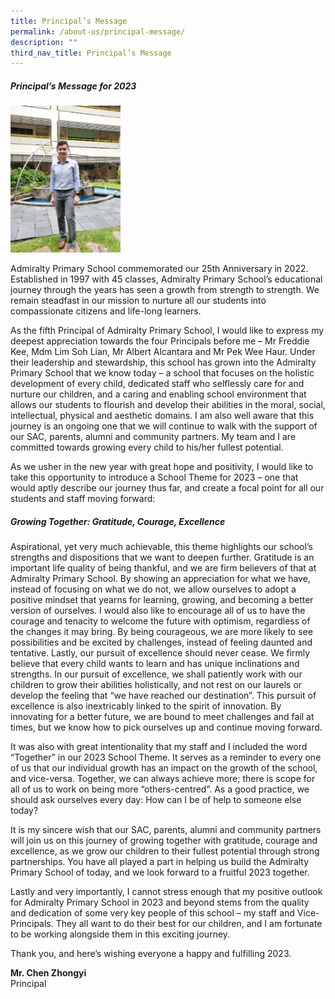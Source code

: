 ```yaml
---
title: Principal’s Message
permalink: /about-us/principal-message/
description: ""
third_nav_title: Principal’s Message
---
```

##### Principal’s Message for 2023

<img title="Principal Mr. Chen Zhongyi" src="/images/20221213_105903.jpg" style="width:35%">

Admiralty Primary School commemorated our 25th Anniversary in 2022. Established in 1997 with 45 classes, Admiralty Primary School’s educational journey through the years has seen a growth from strength to strength. We remain steadfast in our mission to nurture all our students into compassionate citizens and life-long learners.

As the fifth Principal of Admiralty Primary School, I would like to express my deepest appreciation towards the four Principals before me – Mr Freddie Kee, Mdm Lim Soh Lian, Mr Albert Alcantara and Mr Pek Wee Haur. Under their leadership and stewardship, this school has grown into the Admiralty Primary School that we know today – a school that focuses on the holistic development of every child, dedicated staff who selflessly care for and nurture our children, and a caring and enabling school environment that allows our students to flourish and develop their abilities in the moral, social, intellectual, physical and aesthetic domains. I am also well aware that this journey is an ongoing one that we will continue to walk with the support of our SAC, parents, alumni and community partners. My team and I are committed towards growing every child to his/her fullest potential. 

As we usher in the new year with great hope and positivity, I would like to take this opportunity to introduce a School Theme for 2023 – one that would aptly describe our journey thus far, and create a focal point for all our students and staff moving forward:

##### Growing Together: Gratitude, Courage, Excellence

Aspirational, yet very much achievable, this theme highlights our school’s strengths and dispositions that we want to deepen further. Gratitude is an important life quality of being thankful, and we are firm believers of that at Admiralty Primary School. By showing an appreciation for what we have, instead of focusing on what we do not, we allow ourselves to adopt a positive mindset that yearns for learning, growing, and becoming a better version of ourselves. I would also like to encourage all of us to have the courage and tenacity to welcome the future with optimism, regardless of the changes it may bring. By being courageous, we are more likely to see possibilities and be excited by challenges, instead of feeling daunted and tentative. Lastly, our pursuit of excellence should never cease. We firmly believe that every child wants to learn and has unique inclinations and strengths. In our pursuit of excellence, we shall patiently work with our children to grow their abilities holistically, and not rest on our laurels or develop the feeling that “we have reached our destination”. This pursuit of excellence is also inextricably linked to the spirit of innovation. By innovating for a better future, we are bound to meet challenges and fail at times, but we know how to pick ourselves up and continue moving forward.  

It was also with great intentionality that my staff and I included the word “Together” in our 2023 School Theme. It serves as a reminder to every one of us that our individual growth has an impact on the growth of the school, and vice-versa. Together, we can always achieve more; there is scope for all of us to work on being more “others-centred”. As a good practice, we should ask ourselves every day: How can I be of help to someone else today? 

It is my sincere wish that our SAC, parents, alumni and community partners will join us on this journey of growing together with gratitude, courage and excellence, as we grow our children to their fullest potential through strong partnerships. You have all played a part in helping us build the Admiralty Primary School of today, and we look forward to a fruitful 2023 together. 

Lastly and very importantly, I cannot stress enough that my positive outlook for Admiralty Primary School in 2023 and beyond stems from the quality and dedication of some very key people of this school – my staff and Vice-Principals. They all want to do their best for our children, and I am fortunate to be working alongside them in this exciting journey. 

Thank you, and here’s wishing everyone a happy and fulfilling 2023. 

<b>Mr. Chen Zhongyi</b> <br>
Principal